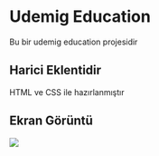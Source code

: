<h1> Udemig Education </h1>

Bu bir udemig education projesidir

<h2> Harici Eklentidir </h2>

HTML ve CSS ile hazırlanmıştır

<h2> Ekran Görüntü </h2>

![](ekran.gif)


